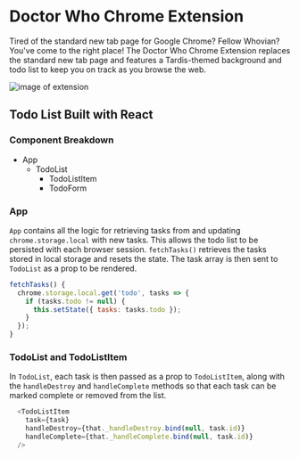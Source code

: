 # Doctor Who Chrome Extension

Tired of the standard new tab page for Google Chrome? Fellow Whovian? You've come to the right place! The Doctor Who Chrome Extension replaces the standard new tab page and features a Tardis-themed background and todo list to keep you on track as you browse the web.  

<!-- [Survival of the Teddy live][link]

[link]: n-lai.github.io -->


![image of extension][extension-image]

[extension-image]: new_tab_screenshot.png  

## Todo List Built with React

### Component Breakdown
* App
  * TodoList
    * TodoListItem
    * TodoForm

### App
`App` contains all the logic for retrieving tasks from and updating `chrome.storage.local` with new tasks. This allows the todo list to be persisted with each browser session. `fetchTasks()` retrieves the tasks stored in local storage and resets the state. The task array is then sent to `TodoList` as a prop to be rendered.

```javascript
fetchTasks() {
  chrome.storage.local.get('todo', tasks => {
    if (tasks.todo != null) {
      this.setState({ tasks: tasks.todo });
    }
  });
}
```

### TodoList and TodoListItem
In `TodoList`, each task is then passed as a prop to `TodoListItem`, along with the `handleDestroy` and `handleComplete` methods so that each task can be marked complete or removed from the list.

```javascript
  <TodoListItem
    task={task}
    handleDestroy={that._handleDestroy.bind(null, task.id)}
    handleComplete={that._handleComplete.bind(null, task.id)}
  />
```
